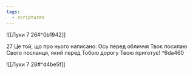 ```yaml
---
tags:
  - scriptures
---
```


![[Луки 7 26#^0b1942]]

27 Це той, що про нього написано: Ось перед обличчя Твоє посилаю Свого посланця, який перед Тобою дорогу Твою приготує! ^6da460

![[Луки 7 28#^d4be5f]]